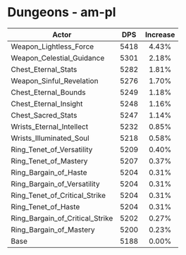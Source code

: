 # Dungeons - am-pl
| Actor | DPS | Increase |
|---|:---:|:---:|
|Weapon_Lightless_Force|5418|4.43%|
|Weapon_Celestial_Guidance|5301|2.18%|
|Chest_Eternal_Stats|5282|1.81%|
|Weapon_Sinful_Revelation|5276|1.70%|
|Chest_Eternal_Bounds|5249|1.18%|
|Chest_Eternal_Insight|5248|1.16%|
|Chest_Sacred_Stats|5247|1.14%|
|Wrists_Eternal_Intellect|5232|0.85%|
|Wrists_Illuminated_Soul|5218|0.58%|
|Ring_Tenet_of_Versatility|5209|0.40%|
|Ring_Tenet_of_Mastery|5207|0.37%|
|Ring_Bargain_of_Haste|5204|0.31%|
|Ring_Bargain_of_Versatility|5204|0.31%|
|Ring_Tenet_of_Critical_Strike|5204|0.31%|
|Ring_Tenet_of_Haste|5204|0.31%|
|Ring_Bargain_of_Critical_Strike|5202|0.27%|
|Ring_Bargain_of_Mastery|5200|0.23%|
|Base|5188|0.00%|
